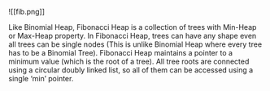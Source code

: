 ![[fib.png]]

Like Binomial Heap, Fibonacci Heap is a collection of trees with Min-Heap or Max-Heap property. In Fibonacci Heap, trees can have any shape even all trees can be single nodes (This is unlike Binomial Heap where every tree has to be a Binomial Tree). Fibonacci Heap maintains a pointer to a minimum value (which is the root of a tree). All tree roots are connected using a circular doubly linked list, so all of them can be accessed using a single ‘min’ pointer.